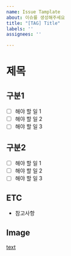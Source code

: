 ```yaml
---
name: Issue Tamplate
about: 이슈를 생성해주세요
title: "[TAG] Title"
labels: ''
assignees: ''

---
```


# 제목
## 구분1
- [ ] 해야 할 일 1
- [ ] 해야 할 일 2
- [ ] 해야 할 일 3
## 구분2
- [ ] 해야 할 일 1
- [ ] 해야 할 일 2
- [ ] 해야 할 일 3
## ETC
- 참고사항
## Image
[text](link)
